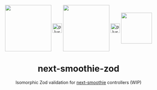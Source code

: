 <p align="middle">
<img valign="middle" src="https://github.com/finom/next-smoothie-zod/assets/1082083/83c32cd9-3642-4037-8584-f46fe42f73bf" height="150" /> <img valign="middle" alt="plus" src="https://github.com/finom/next-smoothie-zod/assets/1082083/50a15051-51a8-4f9b-a251-e4376576f9e7" width="30" /> <img valign="middle" src="https://github.com/finom/next-smoothie-zod/assets/1082083/308ef538-43b5-4ea5-ab1e-a660b4e21b65"  height="150" /> <img valign="middle" alt="plus" src="https://github.com/finom/next-smoothie-zod/assets/1082083/50a15051-51a8-4f9b-a251-e4376576f9e7" width="30" /> <img valign="middle" src="https://camo.githubusercontent.com/985f4bca44ac720873daf94ec77043eabb44c45b1f3e83555d2b180e7b46c6bc/68747470733a2f2f616a762e6a732e6f72672f696d672f616a762e737667"  height="100" /> 

  
</p>

<h1 align="center">next-smoothie-zod</h1>
<p align="center">Isomorphic Zod validation for <a href="https://github.com/finom/next-smoothie">next-smoothie</a> controllers (WIP)</p>
